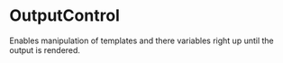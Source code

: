 OutputControl
=============

Enables manipulation of templates and there variables right up until the output is rendered.
